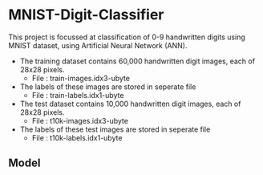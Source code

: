 # MNIST-Digit-Classifier
This project is focussed at classification of 0-9 handwritten digits using MNIST dataset, using Artificial Neural Network (ANN).
* The training dataset contains 60,000 handwritten digit images, each of 28x28 pixels.
   * File : train-images.idx3-ubyte
* The labels of these images are stored in seperate file
   * File : train-labels.idx1-ubyte
* The test dataset contains 10,000 handwritten digit images, each of 28x28 pixels.
   * File : t10k-images.idx3-ubyte
* The labels of these test images are stored in seperate file
   * File : t10k-labels.idx1-ubyte
## Model

     
